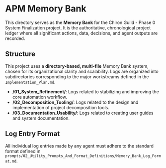 # APM Memory Bank

This directory serves as the **Memory Bank** for the Chiron Guild - Phase 0 System Finalization project. It is the authoritative, chronological project ledger where all significant actions, data, decisions, and agent outputs are recorded.

## Structure

This project uses a **directory-based, multi-file** Memory Bank system, chosen for its organizational clarity and scalability. Logs are organized into subdirectories corresponding to the major workstreams defined in the `Implementation_Plan.md`.

*   **/01_System_Refinement/**: Logs related to stabilizing and improving the core automation workflow.
*   **/02_Decomposition_Tooling/**: Logs related to the design and implementation of project decomposition tools.
*   **/03_Documentation_Usability/**: Logs related to creating user guides and system documentation.

## Log Entry Format

All individual log entries made by any agent must adhere to the standard format defined in `prompts/02_Utility_Prompts_And_Format_Definitions/Memory_Bank_Log_Format.md`.
